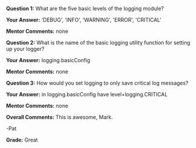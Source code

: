 ﻿**Question 1:**
What are the five basic levels of the logging module?

**Your Answer:**
'DEBUG', 'INFO', 'WARNING', 'ERROR', 'CRITICAL'

**Mentor Comments:**
none

**Question 2:**
What is the name of the basic logging utility function for setting up your logger?

**Your Answer:**
logging.basicConfig

**Mentor Comments:**
none

**Question 3:**
How would you set logging to only save critical log messages?

**Your Answer:**
in logging.basicConfig have level=logging.CRITICAL

**Mentor Comments:**
none

**Overall Comments:**
This is awesome, Mark.

-Pat

**Grade:**
Great
